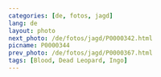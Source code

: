 ```yaml
---
categories: [de, fotos, jagd]
lang: de
layout: photo
next_photo: /de/fotos/jagd/P0000342.html
picname: P0000344
prev_photo: /de/fotos/jagd/P0000367.html
tags: [Blood, Dead Leopard, Ingo]
---
```

